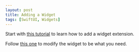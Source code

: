 ```yaml
---
layout: post
title: Adding a Widget
tags: [SwiftUI, Widgets]
---
```


Start with [this tutorial](https://lyvennithasasikumar.medium.com/interactive-widgets-ios-17-e02a42a15414) to learn how to add a widget extension.

Follow [this one](https://www.swiftjectivec.com/snip-create-a-basic-interactive-widget-using-app-intent-button/) to modify the widget to be what you need.
